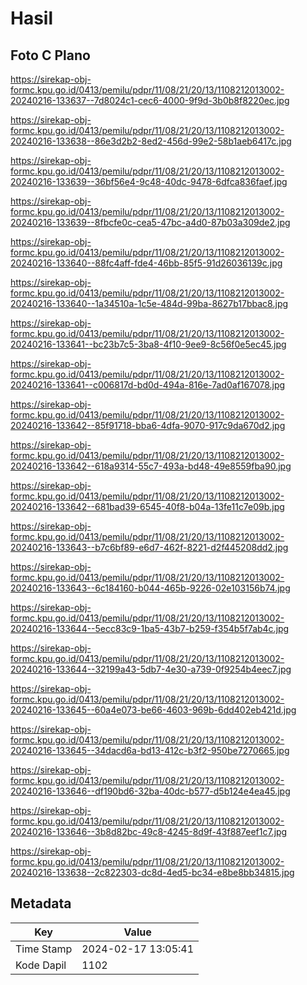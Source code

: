 # Hasil

## Foto C Plano

https://sirekap-obj-formc.kpu.go.id/0413/pemilu/pdpr/11/08/21/20/13/1108212013002-20240216-133637--7d8024c1-cec6-4000-9f9d-3b0b8f8220ec.jpg

https://sirekap-obj-formc.kpu.go.id/0413/pemilu/pdpr/11/08/21/20/13/1108212013002-20240216-133638--86e3d2b2-8ed2-456d-99e2-58b1aeb6417c.jpg

https://sirekap-obj-formc.kpu.go.id/0413/pemilu/pdpr/11/08/21/20/13/1108212013002-20240216-133639--36bf56e4-9c48-40dc-9478-6dfca836faef.jpg

https://sirekap-obj-formc.kpu.go.id/0413/pemilu/pdpr/11/08/21/20/13/1108212013002-20240216-133639--8fbcfe0c-cea5-47bc-a4d0-87b03a309de2.jpg

https://sirekap-obj-formc.kpu.go.id/0413/pemilu/pdpr/11/08/21/20/13/1108212013002-20240216-133640--88fc4aff-fde4-46bb-85f5-91d26036139c.jpg

https://sirekap-obj-formc.kpu.go.id/0413/pemilu/pdpr/11/08/21/20/13/1108212013002-20240216-133640--1a34510a-1c5e-484d-99ba-8627b17bbac8.jpg

https://sirekap-obj-formc.kpu.go.id/0413/pemilu/pdpr/11/08/21/20/13/1108212013002-20240216-133641--bc23b7c5-3ba8-4f10-9ee9-8c56f0e5ec45.jpg

https://sirekap-obj-formc.kpu.go.id/0413/pemilu/pdpr/11/08/21/20/13/1108212013002-20240216-133641--c006817d-bd0d-494a-816e-7ad0af167078.jpg

https://sirekap-obj-formc.kpu.go.id/0413/pemilu/pdpr/11/08/21/20/13/1108212013002-20240216-133642--85f91718-bba6-4dfa-9070-917c9da670d2.jpg

https://sirekap-obj-formc.kpu.go.id/0413/pemilu/pdpr/11/08/21/20/13/1108212013002-20240216-133642--618a9314-55c7-493a-bd48-49e8559fba90.jpg

https://sirekap-obj-formc.kpu.go.id/0413/pemilu/pdpr/11/08/21/20/13/1108212013002-20240216-133642--681bad39-6545-40f8-b04a-13fe11c7e09b.jpg

https://sirekap-obj-formc.kpu.go.id/0413/pemilu/pdpr/11/08/21/20/13/1108212013002-20240216-133643--b7c6bf89-e6d7-462f-8221-d2f445208dd2.jpg

https://sirekap-obj-formc.kpu.go.id/0413/pemilu/pdpr/11/08/21/20/13/1108212013002-20240216-133643--6c184160-b044-465b-9226-02e103156b74.jpg

https://sirekap-obj-formc.kpu.go.id/0413/pemilu/pdpr/11/08/21/20/13/1108212013002-20240216-133644--5ecc83c9-1ba5-43b7-b259-f354b5f7ab4c.jpg

https://sirekap-obj-formc.kpu.go.id/0413/pemilu/pdpr/11/08/21/20/13/1108212013002-20240216-133644--32199a43-5db7-4e30-a739-0f9254b4eec7.jpg

https://sirekap-obj-formc.kpu.go.id/0413/pemilu/pdpr/11/08/21/20/13/1108212013002-20240216-133645--60a4e073-be66-4603-969b-6dd402eb421d.jpg

https://sirekap-obj-formc.kpu.go.id/0413/pemilu/pdpr/11/08/21/20/13/1108212013002-20240216-133645--34dacd6a-bd13-412c-b3f2-950be7270665.jpg

https://sirekap-obj-formc.kpu.go.id/0413/pemilu/pdpr/11/08/21/20/13/1108212013002-20240216-133646--df190bd6-32ba-40dc-b577-d5b124e4ea45.jpg

https://sirekap-obj-formc.kpu.go.id/0413/pemilu/pdpr/11/08/21/20/13/1108212013002-20240216-133646--3b8d82bc-49c8-4245-8d9f-43f887eef1c7.jpg

https://sirekap-obj-formc.kpu.go.id/0413/pemilu/pdpr/11/08/21/20/13/1108212013002-20240216-133638--2c822303-dc8d-4ed5-bc34-e8be8bb34815.jpg


## Metadata

| Key        | Value               |
| ---------- | ------------------- |
| Time Stamp | 2024-02-17 13:05:41 |
| Kode Dapil | 1102                |



